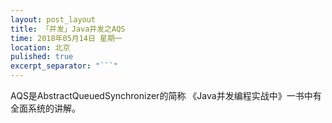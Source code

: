 ```yaml
---
layout: post_layout
title: 「并发」Java并发之AQS
time: 2018年05月14日 星期一
location: 北京
pulished: true
excerpt_separator: "```"
---
```


AQS是AbstractQueuedSynchronizer的简称
《Java并发编程实战中》一书中有全面系统的讲解。